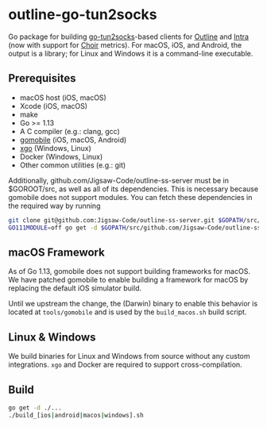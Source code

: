 # outline-go-tun2socks

Go package for building [go-tun2socks](https://github.com/eycorsican/go-tun2socks)-based clients for [Outline](https://getoutline.org) and [Intra](https://getintra.org) (now with support for [Choir](https://github.com/Jigsaw-Code/choir) metrics).  For macOS, iOS, and Android, the output is a library; for Linux and Windows it is a command-line executable.

## Prerequisites

- macOS host (iOS, macOS)
- Xcode (iOS, macOS)
- make
- Go >= 1.13
- A C compiler (e.g.: clang, gcc)
- [gomobile](https://github.com/golang/go/wiki/Mobile) (iOS, macOS, Android)
- [xgo](https://github.com/karalabe/xgo) (Windows, Linux)
- Docker (Windows, Linux)
- Other common utilities (e.g.: git)

Additionally, github.com/Jigsaw-Code/outline-ss-server must be in $GOROOT/src, as well as all of its dependencies.
This is necessary because gomobile does not support modules.  You can fetch these dependencies in the required way by running

```bash
git clone git@github.com:Jigsaw-Code/outline-ss-server.git $GOPATH/src/github.com/Jigsaw-Code/outline-ss-server
GO111MODULE=off go get -d $GOPATH/src/github.com/Jigsaw-Code/outline-ss-server/...
```

## macOS Framework

As of Go 1.13, gomobile does not support building frameworks for macOS. We have patched gomobile to enable building a framework for macOS by replacing the default iOS simulator build.

Until we upstream the change, the (Darwin) binary to enable this behavior is located at `tools/gomobile` and is used by the `build_macos.sh` build script.


## Linux & Windows

We build binaries for Linux and Windows from source without any custom integrations. `xgo` and Docker are required to support cross-compilation.

## Build
```bash
go get -d ./...
./build_[ios|android|macos|windows].sh
```
